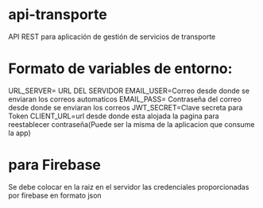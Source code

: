 # api-transporte
API REST para aplicación de gestión de servicios de transporte

# Formato de variables de entorno:
URL_SERVER= URL DEL SERVIDOR 
EMAIL_USER=Correo desde donde se enviaran los correos automaticos
EMAIL_PASS= Contraseña del correo desde donde se enviaran los correos
JWT_SECRET=Clave secreta para Token
CLIENT_URL=url desde donde esta alojada la pagina para reestablecer contraseña(Puede ser la misma de la aplicacion que consume la app)

# para Firebase
Se debe colocar en la raiz en el servidor las credenciales proporcionadas por firebase en formato json

